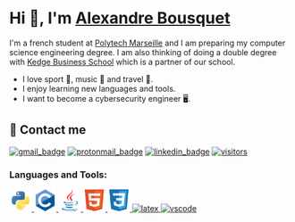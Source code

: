 <!--**aleb33/aleb33** is a ✨ _special_ ✨ repository because its `README.md` (this file) appears on your GitHub profile.-->



# Hi 👋, I'm [Alexandre Bousquet][github_profile]

I'm a french student at [Polytech Marseille](https://polytech.univ-amu.fr/en/faculty) and I am preparing my computer science engineering degree.
I am also thinking of doing a double degree with [Kedge Business School](https://student.kedge.edu) which is a partner of our school.

 - I love sport 🥊, music 🎼 and travel 🛫.
 - I enjoy learning new languages and tools.
 - I want to become a cybersecurity engineer 🖥.

## 📧 Contact me

[![gmail_badge]](mailto:mouchebousquet@gmail.com) [![protonmail_badge]](mailto:alebousquet@protonmail.com) [![linkedin_badge]][linkedin] [![visitors](https://komarev.com/ghpvc/?username=aleb33&style=flat-square)](https://github.com/aleb33)


<h3 align="left">Languages and Tools:</h3>
<p align="left"> <a href="https://www.python.org" target="_blank"> <img src="https://raw.githubusercontent.com/devicons/devicon/master/icons/python/python-original.svg" alt="python" width="40" height="40"/> </a> <a href="https://www.cprogramming.com/" target="_blank"> <img src="https://raw.githubusercontent.com/devicons/devicon/master/icons/c/c-original.svg" alt="c" width="40" height="40"/> </a> <a href="https://www.java.com" target="_blank"> <img src="https://raw.githubusercontent.com/devicons/devicon/master/icons/java/java-original.svg" alt="java" width="40" height="40"/> <a href="https://html.spec.whatwg.org" target="_blank"> <img src="https://raw.githubusercontent.com/devicons/devicon/master/icons/html5/html5-original.svg" alt="html5" width="40" height="40"/> </a> <a href="https://www.w3.org/Style/CSS/" target="_blank"> <img src="https://raw.githubusercontent.com/devicons/devicon/master/icons/css3/css3-original.svg" alt="css3" width="40" height="40"/> </a> <a href="https://www.latex-project.org" target="_blank"> <img src="https://raw.githubusercontent.com/simple-icons/simple-icons/develop/icons/latex.svg" alt="latex" width="40" height="40"/> </a> <a href="https://code.visualstudio.com/" target="_blank"> <img src="https://cdn.jsdelivr.net/gh/devicons/devicon/icons/vscode/vscode-original-wordmark.svg" alt="vscode" width="40" height="40"/> </a>  </p>

<!-- badges -->
[gmail_badge]: https://img.shields.io/badge/-mouchebousquet@gmail.com-red?style=flat-square&logo=Gmail&logoColor=white&link=mailto:mouchebousquet@gmail.com
[linkedin_badge]: https://img.shields.io/badge/-Linkedin-blue?style=flat-square&logo=linkedin&logoColor=white&link=https://www.linkedin.com/in/alexandre-bousquet-5620a3224
[protonmail_badge]: https://img.shields.io/badge/ProtonMail-8B89CC?style=flat&logo=protonmail&logoColor=white


<!-- profile links -->
[github_profile]: https://github.com/aleb33 "Github Profile"
[linkedin]: https://www.linkedin.com/in/alexandre-bousquet-5620a3224/ "Linkedin Profile"
